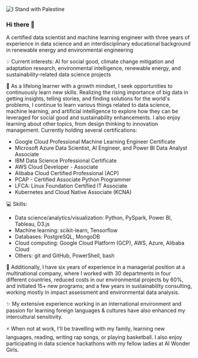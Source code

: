 ![I Stand with Palestine](https://img.shields.io/badge/I_Stand_with_Palestine-%F0%9F%87%B5%F0%9F%87%B8%20Tech_For_Palestine-D83838?labelColor=01B861&color=D83838&link=https%3A%2F%2Ftechforpalestine.org%2Flearn-more)

### Hi there 👋

<!--
**eparamasari/eparamasari** is a ✨ _special_ ✨ repository because its `README.md` (this file) appears on your GitHub profile.

Here are some ideas to get you started:

- 🔭 I’m currently working on ...
- 🌱 I’m currently learning ...
- 👯 I’m looking to collaborate on ...
- 🤔 I’m looking for help with ...
- 💬 Ask me about ...
- 📫 How to reach me: ...
- 😄 Pronouns: ...
- ⚡ Fun fact: ...
-->

A certified data scientist and machine learning engineer with three years of experience in data science and an interdisciplinary educational background in renewable energy and environmental engineering

💡 Current interests: AI for social good, climate change mitigation and adaptation research, environmental intelligence, renewable energy, and sustainability-related data science projects

🌱 As a lifelong learner with a growth mindset, I seek opportunities to continuously learn new skills. Realizing the rising importance of big data in getting insights, telling stories, and finding solutions for the world's problems, I continue to learn various things related to data science, machine learning, and artificial intelligence to explore how they can be leveraged for social good and sustainability enhancements. I also enjoy learning about other topics, from design thinking to innovation management. 
Currently holding several certifications:
- Google Cloud Professional Machine Learning Engineer Certificate
- Microsoft Azure Data Scientist, AI Engineer, and Power BI Data Analyst Associate
- IBM Data Science Professional Certificate
- AWS Cloud Developer - Associate
- Alibaba Cloud Certified Professional (ACP)
- PCAP - Certified Associate Python Programmer
- LFCA: Linux Foundation Certified IT Associate
- Kubernetes and Cloud Native Associate (KCNA)

💻 Skills:

- Data science/analytics/visualization: Python, PySpark, Power BI, Tableau, D3.js
- Machine learning: scikit-learn, Tensorflow
- Databases: PostgreSQL, MongoDB
- Cloud computing: Google Cloud Platform (GCP), AWS, Azure, Alibaba Cloud
- Others: git and GitHub, PowerShell, bash

🔭 Additionally, I have six years of experience in a managerial position at a multinational company, where I worked with 30 departments in four different countries, reduced costs in our environmental projects by 60%, and initiated 15+ new programs; and a few years in sustainability consulting, working mostly in impact assessment and environmental data analysis.

✨ My extensive experience working in an international environment and passion for learning foreign languages & cultures have also enhanced my intercultural sensitivity.

⚡ When not at work, I'll be travelling with my family, learning new languages, reading, writing rap songs, or playing basketball.
  I also enjoy participating in data science hackathons with my fellow ladies at AI Wonder Girls.
